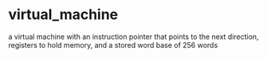 # virtual_machine
a virtual machine with an instruction pointer that points to the next direction, registers to hold memory, and a stored word base of 256 words
